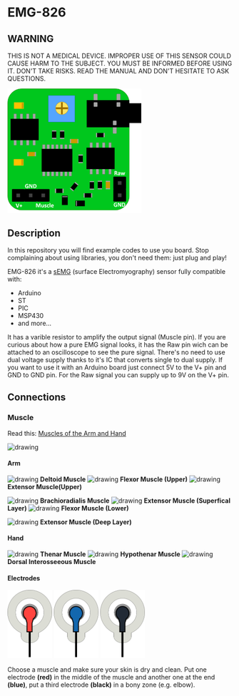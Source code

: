 # EMG-826

## WARNING
THIS IS NOT A MEDICAL DEVICE.
IMPROPER USE OF THIS SENSOR COULD CAUSE HARM TO THE SUBJECT.
YOU MUST BE INFORMED BEFORE USING IT. DON'T TAKE RISKS.
READ THE MANUAL AND DON'T HESITATE TO ASK QUESTIONS.

<img src="images/EMG-826_little.png" alt="drawing" width="300"/>


## Description
In this repository you will find example codes to use you board. Stop complaining about using libraries, you don't need them: just plug and play!

EMG-826 it's a [sEMG](https://www.ncbi.nlm.nih.gov/pmc/articles/PMC3821366/) (surface Electromyography) sensor fully compatible with:

* Arduino
* ST
* PIC
* MSP430
* and more...

It has a varible resistor to amplify the output signal (Muscle pin). If you are curious about how a pure EMG signal looks, it has the Raw pin wich can be attached to an oscilloscope to see the pure signal.
There's no need to use dual voltage supply thanks to it's IC that converts single to dual supply. 
If you want to use it with an Arduino board just connect 5V to the V+ pin and GND to GND pin. For the Raw signal you can supply up to 9V on the V+ pin.

## Connections
### Muscle
Read this: [Muscles of the Arm and Hand](https://doctorlib.info/anatomy/classic-human-anatomy-motion/7.html#:~:text=MUSCLE%20DIAGRAM)

<img src="https://doctorlib.info/anatomy/classic-human-anatomy-motion/classic-human-anatomy-motion.files/image253.jpg" alt="drawing" width="420"/>

#### Arm

<img src="https://doctorlib.info/anatomy/classic-human-anatomy-motion/classic-human-anatomy-motion.files/image254.jpg" alt="drawing" width="50"/>  **Deltoid Muscle** 
<img src="https://doctorlib.info/anatomy/classic-human-anatomy-motion/classic-human-anatomy-motion.files/image255.jpg" alt="drawing" width="50"/>  **Flexor Muscle (Upper)**
<img src="https://doctorlib.info/anatomy/classic-human-anatomy-motion/classic-human-anatomy-motion.files/image256.jpg" alt="drawing" width="50"/>  **Extensor Muscle(Upper)**

<img src="https://doctorlib.info/anatomy/classic-human-anatomy-motion/classic-human-anatomy-motion.files/image257.jpg" alt="drawing" width="50"/>  **Brachioradialis Muscle**
<img src="https://doctorlib.info/anatomy/classic-human-anatomy-motion/classic-human-anatomy-motion.files/image258.jpg" alt="drawing" width="50"/>  **Extensor Muscle (Superfical Layer)**
<img src="https://doctorlib.info/anatomy/classic-human-anatomy-motion/classic-human-anatomy-motion.files/image259.jpg" alt="drawing" width="50"/>  **Flexor Muscle (Lower)**

<img src="https://doctorlib.info/anatomy/classic-human-anatomy-motion/classic-human-anatomy-motion.files/image260.jpg" alt="drawing" width="50"/>  **Extensor Muscle (Deep Layer)**

#### Hand

<img src="https://doctorlib.info/anatomy/classic-human-anatomy-motion/classic-human-anatomy-motion.files/image261.jpg" alt="drawing" width="50"/>  **Thenar Muscle**
<img src="https://doctorlib.info/anatomy/classic-human-anatomy-motion/classic-human-anatomy-motion.files/image262.jpg" alt="drawing" width="50"/>  **Hypothenar Muscle**
<img src="https://doctorlib.info/anatomy/classic-human-anatomy-motion/classic-human-anatomy-motion.files/image263.jpg" alt="drawing" width="50"/>  **Dorsal Interosseeous Muscle**

#### Electrodes
<img src="images/electrodo_red.png" alt="drawing" width="100"/>   <img src="images/electrodo_blue.png" alt="drawing" width="100"/>   <img src="images/electrodo_black.png" alt="drawing" width="100"/>

Choose a muscle and make sure your skin is dry and clean. Put one electrode **(red)** in the middle of the muscle and another one at the end **(blue)**, put a third electrode **(black)** in a bony zone (e.g. elbow).


